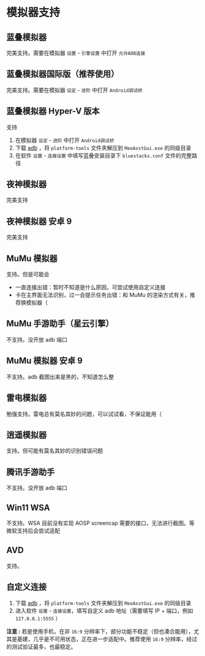 # 模拟器支持

## 蓝叠模拟器

完美支持。需要在模拟器 `设置` - `引擎设置` 中打开 `允许ADB连接`

## 蓝叠模拟器国际版（推荐使用）

完美支持。需要在模拟器 `设定` - `进阶` 中打开 `Android调试桥`

## 蓝叠模拟器 Hyper-V 版本

支持

1. 在模拟器 `设定` - `进阶` 中打开 `Android调试桥`
2. 下载 [adb](https://dl.google.com/android/repository/platform-tools-latest-windows.zip) ，将 `platform-tools` 文件夹解压到 `MeoAsstGui.exe` 的同级目录
3. 在软件 `设置` - `连接设置` 中填写蓝叠安装目录下 `bluestacks.conf` 文件的完整路径

## 夜神模拟器

完美支持

## 夜神模拟器 安卓 9

完美支持

## MuMu 模拟器

支持。但是可能会  

- 一直连接出错：暂时不知道是什么原因，可尝试使用自定义连接
- 卡在主界面无法识别，过一会提示任务出错：和 MuMu 的渲染方式有关，推荐换模拟器（

## MuMu 手游助手（星云引擎）  

不支持。没开放 adb 端口

## MuMu 模拟器 安卓 9

不支持。adb 截图出来是黑的，不知道怎么整

## 雷电模拟器

勉强支持。雷电总有莫名其妙的问题，可以试试看，不保证能用（

## 逍遥模拟器

支持。但可能有莫名其妙的识别错误问题

## 腾讯手游助手

不支持。没开放 adb 端口

## Win11 WSA

不支持。WSA 目前没有实现 AOSP screencap 需要的接口，无法进行截图。等微软支持后会尝试适配

## AVD

支持。

## 自定义连接

1. 下载 [adb](https://dl.google.com/android/repository/platform-tools-latest-windows.zip) ，将 `platform-tools` 文件夹解压到 `MeoAsstGui.exe` 的同级目录
2. 进入软件 `设置` - `连接设置`，填写自定义 adb 地址（需要填写 IP + 端口，例如 `127.0.0.1:5555` ）

**注意 :** 若是使用手机，在非 `16:9` 分辨率下，部分功能不稳定（但也凑合能用），尤其是基建，几乎是不可用状态，正在进一步适配中。推荐使用 `16:9` 分辨率，经过的测试验证最多，也最稳定。
